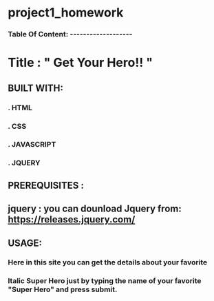 # project1_homework
### Table Of Content: -------------------


# Title :                        " Get Your Hero!! "

## BUILT WITH:
### . HTML
###  . CSS
### . JAVASCRIPT
### . JQUERY

## PREREQUISITES :
## jquery : you can dounload Jquery from: https://releases.jquery.com/ 



## USAGE:
### Here in this site you can get the details about your favorite 
### Italic  Super Hero just by typing the name of your favorite "Super Hero" and press submit.  


# 

